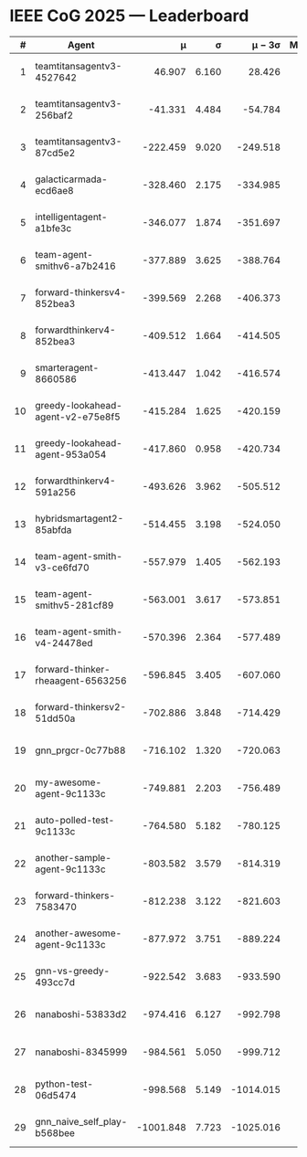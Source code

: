 # IEEE CoG 2025 — Leaderboard

| # | Agent | μ | σ | μ − 3σ | Matches | Updated |
|---:|---|---:|---:|---:|---:|---|
| 1 | teamtitansagentv3-4527642 | 46.907 | 6.160 | 28.426 | 21690 | 2025-08-25 09:54 |
| 2 | teamtitansagentv3-256baf2 | -41.331 | 4.484 | -54.784 | 21996 | 2025-08-25 09:54 |
| 3 | teamtitansagentv3-87cd5e2 | -222.459 | 9.020 | -249.518 | 22486 | 2025-08-25 09:54 |
| 4 | galacticarmada-ecd6ae8 | -328.460 | 2.175 | -334.985 | 20120 | 2025-08-25 09:54 |
| 5 | intelligentagent-a1bfe3c | -346.077 | 1.874 | -351.697 | 18439 | 2025-08-25 09:54 |
| 6 | team-agent-smithv6-a7b2416 | -377.889 | 3.625 | -388.764 | 21480 | 2025-08-25 09:54 |
| 7 | forward-thinkersv4-852bea3 | -399.569 | 2.268 | -406.373 | 17735 | 2025-08-25 09:54 |
| 8 | forwardthinkerv4-852bea3 | -409.512 | 1.664 | -414.505 | 18402 | 2025-08-25 09:54 |
| 9 | smarteragent-8660586 | -413.447 | 1.042 | -416.574 | 18302 | 2025-08-25 09:54 |
| 10 | greedy-lookahead-agent-v2-e75e8f5 | -415.284 | 1.625 | -420.159 | 22166 | 2025-08-25 09:54 |
| 11 | greedy-lookahead-agent-953a054 | -417.860 | 0.958 | -420.734 | 19966 | 2025-08-25 09:54 |
| 12 | forwardthinkerv4-591a256 | -493.626 | 3.962 | -505.512 | 17916 | 2025-08-25 09:54 |
| 13 | hybridsmartagent2-85abfda | -514.455 | 3.198 | -524.050 | 18192 | 2025-08-25 09:54 |
| 14 | team-agent-smith-v3-ce6fd70 | -557.979 | 1.405 | -562.193 | 22276 | 2025-08-25 09:54 |
| 15 | team-agent-smithv5-281cf89 | -563.001 | 3.617 | -573.851 | 20800 | 2025-08-25 09:54 |
| 16 | team-agent-smith-v4-24478ed | -570.396 | 2.364 | -577.489 | 21596 | 2025-08-25 09:54 |
| 17 | forward-thinker-rheaagent-6563256 | -596.845 | 3.405 | -607.060 | 20090 | 2025-08-25 09:54 |
| 18 | forward-thinkersv2-51dd50a | -702.886 | 3.848 | -714.429 | 20970 | 2025-08-25 09:54 |
| 19 | gnn_prgcr-0c77b88 | -716.102 | 1.320 | -720.063 | 18920 | 2025-08-25 09:54 |
| 20 | my-awesome-agent-9c1133c | -749.881 | 2.203 | -756.489 | 21920 | 2025-08-25 09:54 |
| 21 | auto-polled-test-9c1133c | -764.580 | 5.182 | -780.125 | 22260 | 2025-08-25 09:54 |
| 22 | another-sample-agent-9c1133c | -803.582 | 3.579 | -814.319 | 21820 | 2025-08-25 09:54 |
| 23 | forward-thinkers-7583470 | -812.238 | 3.122 | -821.603 | 19600 | 2025-08-25 09:54 |
| 24 | another-awesome-agent-9c1133c | -877.972 | 3.751 | -889.224 | 23400 | 2025-08-25 09:54 |
| 25 | gnn-vs-greedy-493cc7d | -922.542 | 3.683 | -933.590 | 16860 | 2025-08-25 09:54 |
| 26 | nanaboshi-53833d2 | -974.416 | 6.127 | -992.798 | 16860 | 2025-08-25 09:54 |
| 27 | nanaboshi-8345999 | -984.561 | 5.050 | -999.712 | 17670 | 2025-08-25 09:54 |
| 28 | python-test-06d5474 | -998.568 | 5.149 | -1014.015 | 17450 | 2025-08-25 09:54 |
| 29 | gnn_naive_self_play-b568bee | -1001.848 | 7.723 | -1025.016 | 17540 | 2025-08-25 09:54 |
